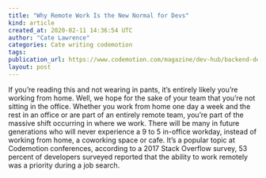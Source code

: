 ```yaml
---
title: "Why Remote Work Is the New Normal for Devs"
kind: article
created_at: 2020-02-11 14:36:54 UTC
author: "Cate Lawrence"
categories: Cate writing codemotion
tags: 
publication_url: https://www.codemotion.com/magazine/dev-hub/backend-dev/developers-remote-work/
layout: post
---
```

If you’re reading this and not wearing in pants, it’s entirely likely you’re working from home. Well, we hope for the sake of your team that you’re not sitting in the office. Whether you work from home one day a week and the rest in an office or are part of an entirely remote team, you’re part of the massive shift occurring in where we work. There will be many in future generations who will never experience a 9 to 5 in-office workday, instead of working from home, a coworking space or cafe. It’s a popular topic at Codemotion conferences, according to a 2017 Stack Overflow survey, 53 percent of developers surveyed reported that the ability to work remotely was a priority during a job search.

